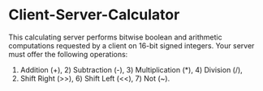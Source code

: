 # Client-Server-Calculator
This calculating server performs bitwise boolean and arithmetic computations requested by a client on 16-bit signed integers. 
Your server must offer the following operations: 
1) Addition (+), 2) Subtraction (-), 3) Multiplication (*), 4) Division (/), 
5) Shift Right (>>), 6) Shift Left (<<), 7) Not (~).
